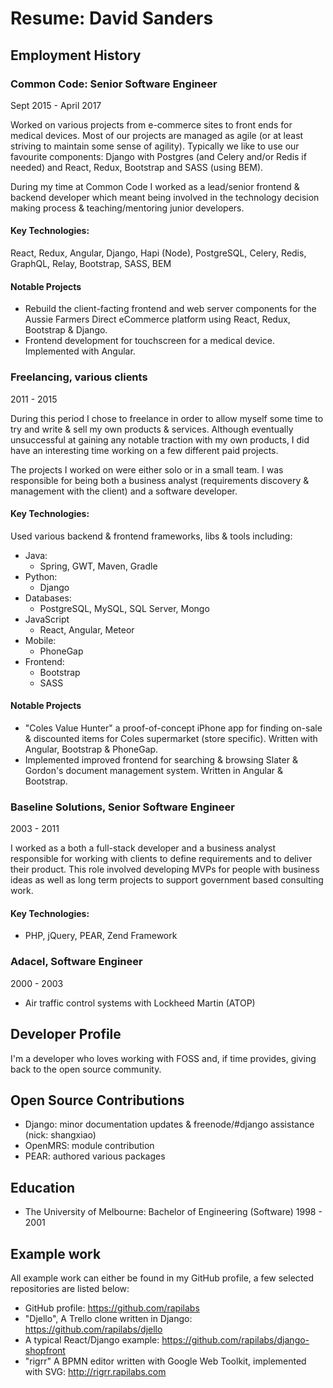 # Resume: David Sanders

## Employment History

### Common Code: Senior Software Engineer

Sept 2015 - April 2017

Worked on various projects from e-commerce sites to front ends for medical devices.
Most of our projects are managed as agile (or at least striving to maintain some
sense of agility).  Typically we like to use our favourite components: Django with
Postgres (and Celery and/or Redis if needed) and React, Redux, Bootstrap and SASS
(using BEM).

During my time at Common Code I worked as a lead/senior frontend & backend developer
which meant being involved in the technology decision making process & teaching/mentoring
junior developers.

#### Key Technologies:

React, Redux, Angular, Django, Hapi (Node), PostgreSQL, Celery, Redis, GraphQL, Relay, Bootstrap, SASS, BEM

#### Notable Projects

 - Rebuild the client-facting frontend and web server components for the Aussie Farmers Direct eCommerce platform
   using React, Redux, Bootstrap & Django.
 - Frontend development for touchscreen for a medical device.  Implemented with Angular.


### Freelancing, various clients

2011 - 2015

During this period I chose to freelance in order to allow myself some time to try and write
& sell my own products & services.  Although eventually unsuccessful at gaining any notable
traction with my own products, I did have an interesting time working on a few different paid projects.

The projects I worked on were either solo or in a small team.  I was responsible
for being both a business analyst (requirements discovery & management with the client)
and a software developer.

#### Key Technologies:

Used various backend & frontend frameworks, libs & tools including:

 - Java:
   - Spring, GWT, Maven, Gradle
 - Python:
   - Django
 - Databases:
   - PostgreSQL, MySQL, SQL Server, Mongo
 - JavaScript
   - React, Angular, Meteor
 - Mobile:
   - PhoneGap
 - Frontend:
   - Bootstrap 
   - SASS
   
#### Notable Projects

 - "Coles Value Hunter" a proof-of-concept iPhone app for finding on-sale & discounted items for Coles supermarket (store specific).  Written with Angular, Bootstrap & PhoneGap.
 - Implemented improved frontend for searching & browsing Slater & Gordon's document management system.  Written in Angular & Bootstrap.

### Baseline Solutions, Senior Software Engineer

2003 - 2011

I worked as a both a full-stack developer and a business analyst responsible for working with
clients to define requirements and to deliver their product.  This role involved developing
MVPs for people with business ideas as well as long term projects to support government based consulting work.

#### Key Technologies:

 - PHP, jQuery, PEAR, Zend Framework

### Adacel, Software Engineer

2000 - 2003

 - Air traffic control systems with Lockheed Martin (ATOP)

## Developer Profile

I'm a developer who loves working with FOSS and, if time provides, giving back
to the open source community.

## Open Source Contributions

 - Django: minor documentation updates & freenode/#django assistance (nick: shangxiao)
 - OpenMRS: module contribution
 - PEAR: authored various packages

## Education

 - The University of Melbourne: Bachelor of Engineering (Software) 1998 - 2001

## Example work

All example work can either be found in my GitHub profile, a few selected repositories are listed below:

 - GitHub profile: https://github.com/rapilabs
 - "Djello", A Trello clone written in Django: https://github.com/rapilabs/djello
 - A typical React/Django example: https://github.com/rapilabs/django-shopfront
 - "rigrr" A BPMN editor written with Google Web Toolkit, implemented with SVG: http://rigrr.rapilabs.com
